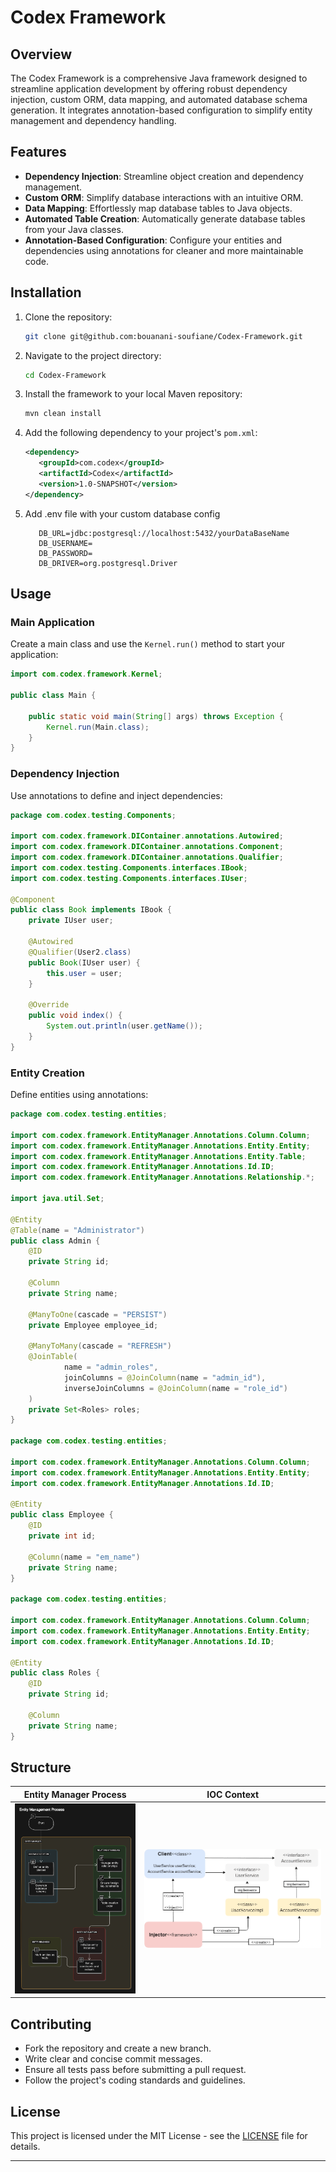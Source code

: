 # Codex Framework

## Overview

The Codex Framework is a comprehensive Java framework designed to streamline application development by offering robust dependency injection, custom ORM, data mapping, and automated database schema generation. It integrates annotation-based configuration to simplify entity management and dependency handling.

## Features

- **Dependency Injection**: Streamline object creation and dependency management.
- **Custom ORM**: Simplify database interactions with an intuitive ORM.
- **Data Mapping**: Effortlessly map database tables to Java objects.
- **Automated Table Creation**: Automatically generate database tables from your Java classes.
- **Annotation-Based Configuration**: Configure your entities and dependencies using annotations for cleaner and more maintainable code.

## Installation

1. Clone the repository:

    ```bash
    git clone git@github.com:bouanani-soufiane/Codex-Framework.git
    ```

2. Navigate to the project directory:

    ```bash
    cd Codex-Framework
    ```

3. Install the framework to your local Maven repository:

    ```bash
    mvn clean install
    ```

4. Add the following dependency to your project's `pom.xml`:

    ```xml
   <dependency>
       <groupId>com.codex</groupId>
       <artifactId>Codex</artifactId>
       <version>1.0-SNAPSHOT</version>
   </dependency>
    ```
5. Add .env file with your custom database config
   ```env
      DB_URL=jdbc:postgresql://localhost:5432/yourDataBaseName
      DB_USERNAME=
      DB_PASSWORD=
      DB_DRIVER=org.postgresql.Driver
   ```



## Usage

### Main Application

Create a main class and use the `Kernel.run()` method to start your application:

```java
import com.codex.framework.Kernel;

public class Main {

    public static void main(String[] args) throws Exception {
        Kernel.run(Main.class);
    }
}
```

### Dependency Injection

Use annotations to define and inject dependencies:

```java
package com.codex.testing.Components;

import com.codex.framework.DIContainer.annotations.Autowired;
import com.codex.framework.DIContainer.annotations.Component;
import com.codex.framework.DIContainer.annotations.Qualifier;
import com.codex.testing.Components.interfaces.IBook;
import com.codex.testing.Components.interfaces.IUser;

@Component
public class Book implements IBook {
    private IUser user;

    @Autowired
    @Qualifier(User2.class)
    public Book(IUser user) {
        this.user = user;
    }

    @Override
    public void index() {
        System.out.println(user.getName());
    }
}
```

### Entity Creation

Define entities using annotations:

```java
package com.codex.testing.entities;

import com.codex.framework.EntityManager.Annotations.Column.Column;
import com.codex.framework.EntityManager.Annotations.Entity.Entity;
import com.codex.framework.EntityManager.Annotations.Entity.Table;
import com.codex.framework.EntityManager.Annotations.Id.ID;
import com.codex.framework.EntityManager.Annotations.Relationship.*;

import java.util.Set;

@Entity
@Table(name = "Administrator")
public class Admin {
    @ID
    private String id;
    
    @Column
    private String name;
    
    @ManyToOne(cascade = "PERSIST")
    private Employee employee_id;

    @ManyToMany(cascade = "REFRESH")
    @JoinTable(
            name = "admin_roles",
            joinColumns = @JoinColumn(name = "admin_id"),
            inverseJoinColumns = @JoinColumn(name = "role_id")
    )
    private Set<Roles> roles;
}

package com.codex.testing.entities;

import com.codex.framework.EntityManager.Annotations.Column.Column;
import com.codex.framework.EntityManager.Annotations.Entity.Entity;
import com.codex.framework.EntityManager.Annotations.Id.ID;

@Entity
public class Employee {
    @ID
    private int id;
    
    @Column(name = "em_name")
    private String name;
}

package com.codex.testing.entities;

import com.codex.framework.EntityManager.Annotations.Column.Column;
import com.codex.framework.EntityManager.Annotations.Entity.Entity;
import com.codex.framework.EntityManager.Annotations.Id.ID;

@Entity
public class Roles {
    @ID
    private String id;

    @Column
    private String name;
}
```

## Structure

| Entity Manager Process                     | IOC Context                            |
|--------------------------------------------|----------------------------------------|
| ![entityManager process](./images/image.webp) | ![](./images/59jj5b8mfj1c44672i4a.png) |


## Contributing

- Fork the repository and create a new branch.
- Write clear and concise commit messages.
- Ensure all tests pass before submitting a pull request.
- Follow the project's coding standards and guidelines.

## License

This project is licensed under the MIT License - see the [LICENSE](LICENSE) file for details.

---
